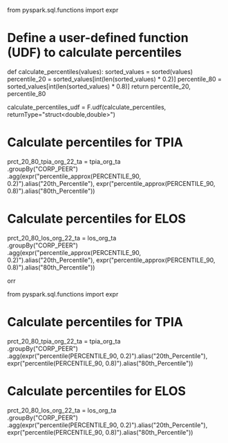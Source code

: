 from pyspark.sql.functions import expr

# Define a user-defined function (UDF) to calculate percentiles
def calculate_percentiles(values):
    sorted_values = sorted(values)
    percentile_20 = sorted_values[int(len(sorted_values) * 0.2)]
    percentile_80 = sorted_values[int(len(sorted_values) * 0.8)]
    return percentile_20, percentile_80

calculate_percentiles_udf = F.udf(calculate_percentiles, returnType="struct<double,double>")

# Calculate percentiles for TPIA
prct_20_80_tpia_org_22_ta = tpia_org_ta \
    .groupBy("CORP_PEER") \
    .agg(expr("percentile_approx(PERCENTILE_90, 0.2)").alias("20th_Percentile"),
         expr("percentile_approx(PERCENTILE_90, 0.8)").alias("80th_Percentile"))

# Calculate percentiles for ELOS
prct_20_80_los_org_22_ta = los_org_ta \
    .groupBy("CORP_PEER") \
    .agg(expr("percentile_approx(PERCENTILE_90, 0.2)").alias("20th_Percentile"),
         expr("percentile_approx(PERCENTILE_90, 0.8)").alias("80th_Percentile"))



orr 


from pyspark.sql.functions import expr

# Calculate percentiles for TPIA
prct_20_80_tpia_org_22_ta = tpia_org_ta \
    .groupBy("CORP_PEER") \
    .agg(expr("percentile(PERCENTILE_90, 0.2)").alias("20th_Percentile"),
         expr("percentile(PERCENTILE_90, 0.8)").alias("80th_Percentile"))

# Calculate percentiles for ELOS
prct_20_80_los_org_22_ta = los_org_ta \
    .groupBy("CORP_PEER") \
    .agg(expr("percentile(PERCENTILE_90, 0.2)").alias("20th_Percentile"),
         expr("percentile(PERCENTILE_90, 0.8)").alias("80th_Percentile"))


